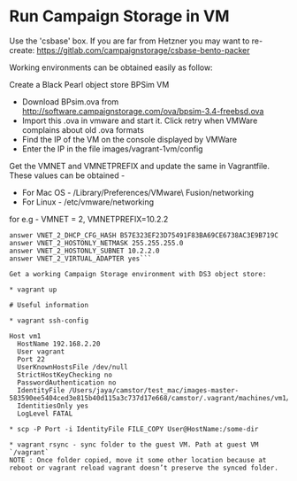 # Run Campaign Storage in VM

Use the 'csbase' box.  If you are far from Hetzner you may want to re-create:
https://gitlab.com/campaignstorage/csbase-bento-packer

Working environments can be obtained easily as follow:

Create a Black Pearl object store BPSim VM
* Download BPsim.ova from http://software.campaignstorage.com/ova/bpsim-3.4-freebsd.ova
* Import this .ova in vmware and start it.  Click retry when VMWare complains about old .ova formats
* Find the IP of the VM on the console displayed by VMWare
* Enter the IP in the file images/vagrant-1vm/config

Get the VMNET and VMNETPREFIX and update the same in Vagrantfile. These values can be obtained -
* For Mac OS - /Library/Preferences/VMware\ Fusion/networking
* For Linux - /etc/vmware/networking

for e.g - VMNET = 2, VMNETPREFIX=10.2.2  

```answer VNET_2_DHCP yes
answer VNET_2_DHCP_CFG_HASH B57E323EF23D75491F83BA69CE6738AC3E9B719C
answer VNET_2_HOSTONLY_NETMASK 255.255.255.0
answer VNET_2_HOSTONLY_SUBNET 10.2.2.0
answer VNET_2_VIRTUAL_ADAPTER yes```

Get a working Campaign Storage environment with DS3 object store:

* vagrant up

# Useful information

* vagrant ssh-config

Host vm1  
  HostName 192.168.2.20  
  User vagrant  
  Port 22  
  UserKnownHostsFile /dev/null  
  StrictHostKeyChecking no  
  PasswordAuthentication no  
  IdentityFile /Users/jaya/camstor/test_mac/images-master-583590ee5404ced3e815b40d115a3c737d17e668/camstor/.vagrant/machines/vm1/vmware_fusion/private_key  
  IdentitiesOnly yes  
  LogLevel FATAL  
  
* scp -P Port -i IdentityFile FILE_COPY User@HostName:/some-dir  

* vagrant rsync - sync folder to the guest VM. Path at guest VM `/vagrant`
NOTE : Once folder copied, move it some other location because at reboot or vagrant reload vagrant doesn’t preserve the synced folder.